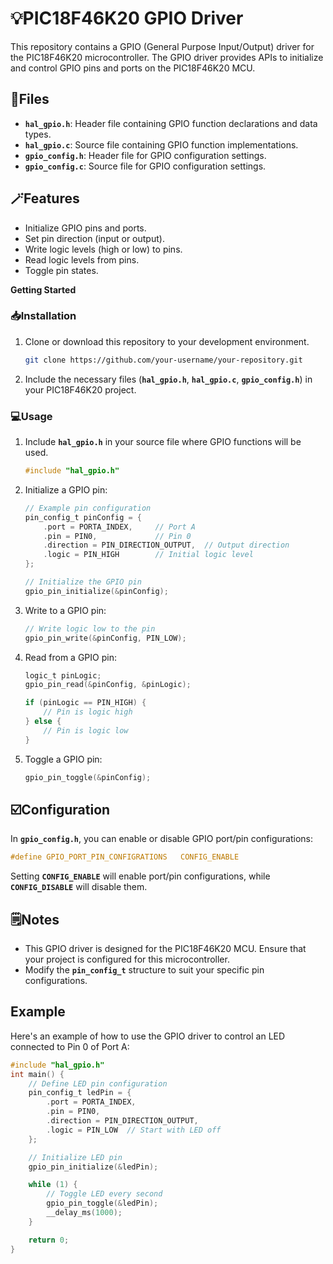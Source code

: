 # 💡**PIC18F46K20 GPIO Driver**

This repository contains a GPIO (General Purpose Input/Output) driver for the PIC18F46K20 microcontroller. The GPIO driver provides APIs to initialize and control GPIO pins and ports on the PIC18F46K20 MCU.

## 📁**Files**

- **`hal_gpio.h`**: Header file containing GPIO function declarations and data types.
- **`hal_gpio.c`**: Source file containing GPIO function implementations.
- **`gpio_config.h`**: Header file for GPIO configuration settings.
- **`gpio_config.c`**: Source file for GPIO configuration settings.

## 🪄**Features**

- Initialize GPIO pins and ports.
- Set pin direction (input or output).
- Write logic levels (high or low) to pins.
- Read logic levels from pins.
- Toggle pin states.

**Getting Started**

### 📥**Installation**

1. Clone or download this repository to your development environment.
    
    ```bash
    git clone https://github.com/your-username/your-repository.git
    ```
    
2. Include the necessary files (**`hal_gpio.h`**, **`hal_gpio.c`**, **`gpio_config.h`**) in your PIC18F46K20 project.

### 💻**Usage**

1. Include **`hal_gpio.h`** in your source file where GPIO functions will be used.
    
    ```c
    #include "hal_gpio.h"
    ```
    
2. Initialize a GPIO pin:
    
    ```c
    // Example pin configuration
    pin_config_t pinConfig = {
        .port = PORTA_INDEX,     // Port A
        .pin = PIN0,             // Pin 0
        .direction = PIN_DIRECTION_OUTPUT,  // Output direction
        .logic = PIN_HIGH        // Initial logic level
    };
    
    // Initialize the GPIO pin
    gpio_pin_initialize(&pinConfig);
    ```
    
3. Write to a GPIO pin:
    
    ```c
    // Write logic low to the pin
    gpio_pin_write(&pinConfig, PIN_LOW);
    ```
    
4. Read from a GPIO pin:
    
    ```c
    logic_t pinLogic;
    gpio_pin_read(&pinConfig, &pinLogic);
    
    if (pinLogic == PIN_HIGH) {
        // Pin is logic high
    } else {
        // Pin is logic low
    }
    ```
    
5. Toggle a GPIO pin:
    
    ```c
    gpio_pin_toggle(&pinConfig);
    ```
    

## ☑️**Configuration**

In **`gpio_config.h`**, you can enable or disable GPIO port/pin configurations:

```c
#define GPIO_PORT_PIN_CONFIGRATIONS   CONFIG_ENABLE
```

Setting **`CONFIG_ENABLE`** will enable port/pin configurations, while **`CONFIG_DISABLE`** will disable them.

## 🗒️**Notes**

- This GPIO driver is designed for the PIC18F46K20 MCU. Ensure that your project is configured for this microcontroller.
- Modify the **`pin_config_t`** structure to suit your specific pin configurations.

## **Example**

Here's an example of how to use the GPIO driver to control an LED connected to Pin 0 of Port A:

```c
#include "hal_gpio.h"
int main() {
    // Define LED pin configuration
    pin_config_t ledPin = {
        .port = PORTA_INDEX,
        .pin = PIN0,
        .direction = PIN_DIRECTION_OUTPUT,
        .logic = PIN_LOW  // Start with LED off
    };

    // Initialize LED pin
    gpio_pin_initialize(&ledPin);

    while (1) {
        // Toggle LED every second
        gpio_pin_toggle(&ledPin);
        __delay_ms(1000);
    }

    return 0;
}
```
